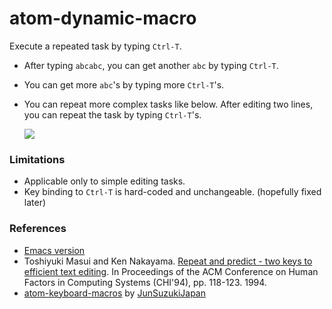 # atom-dynamic-macro

Execute a repeated task by typing `Ctrl-T`.

* After typing `abcabc`, you can get another `abc` by typing `Ctrl-T`.
* You can get more `abc`'s by typing more `Ctrl-T`'s.
* You can repeat more complex tasks like below.
After editing two lines, you can repeat the task by typing `Ctrl-T`'s.
 
   ![](https://gyazo.com/2c17e47b7c5f2d917b1c7f6a955f7a90.gif)

### Limitations

* Applicable only to simple editing tasks.
* Key binding to `Ctrl-T` is hard-coded and unchangeable.
(hopefully fixed later)

### References

* [Emacs version](https://github.com/masui/DynamicMacro)
* Toshiyuki Masui and Ken Nakayama. [Repeat and predict - two keys to efficient text editing](http://www.pitecan.com/papers/CHI94/CHI94.pdf). In Proceedings of the ACM Conference on Human Factors in Computing Systems (CHI'94), pp. 118-123. 1994.
* [atom-keyboard-macros](https://atom.io/packages/atom-keyboard-macros) by [JunSuzukiJapan](https://atom.io/users/JunSuzukiJapan)
